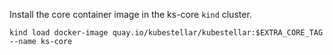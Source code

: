 <!--pre-position-core-image-start-->
Install the core container image in the ks-core `kind` cluster.

```shell
kind load docker-image quay.io/kubestellar/kubestellar:$EXTRA_CORE_TAG --name ks-core
```
<!--pre-position-core-image-end-->
